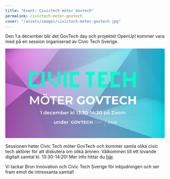 ```yaml
---
title: "Event: Civictech möter Govtech"
permalink: civictech-moter-govtech
cover: "/assets/images/civictech-moter-govtech.jpg"
---
```


Den 1:a december blir det GovTech day och projektet OpenUp! kommer vara med på en session organiserad av Civic Tech Sverige.

![](/assets/images/civictech-moter-govtech.jpg)

Sessionen heter Civic Tech möter GovTech och kommer samla olika civic tech aktörer för att diskutera om olika ämnen.
Välkommen till ett lovande digitalt samtal kl. 13:30-14:20! Mer info hittar du [här](https://www.govtechday.se/).

Vi tackar Bron Innovation och Civic Tech Sverige för inbjudningen och ser fram emot de intressanta samtal!


